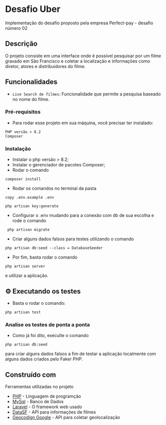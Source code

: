 # Desafio Uber

Implementação do desafio proposto pela empresa Perfect-pay - desafio número 02

## Descrição

O projeto consiste em uma interface onde é possível pesquisar por um filme gravado em São Francisco e coletar a localização  e informações como diretor, atores e distribuidores do filme. 

## Funcionalidades 

- `Live Search de filmes`: Funcionalidade que permite a pesquisa baseado no nome do filme. 


### Pré-requisitos
- Para rodar esse projeto em sua máquina, você precisar ter instalado:

```
PHP versão > 8.2
Composer
```

###  Instalação

- Instalar o php versão > 8.2;
- Instalar o gerenciador de pacotes Composer;
- Rodar o comando 

``` 
composer install
```

- Rodar os comandos no terminal da  pasta 

``` 
copy .env.example .env
```

``` 
php artisan key:generate
``` 

- Configurar o .env mudando para a conexão com db de sua escolha e rode o comando

``` 
 php artisan migrate
``` 

- Criar alguns dados falsos para testes utilizando o comando 

``` 
php artisan db:seed --class = DatabaseSeeder
``` 

- Por fim, basta rodar o comando 

``` 
php artisan server
``` 

e utilizar a aplicação.

## 


## ⚙️ Executando os testes

- Basta o rodar o comando:

``` 
php artisan test
``` 
  

###  Analise os testes de ponta a ponta

- Como já foi dito, execulte o comando 

``` 
php artisan db:seed
``` 
para criar alguns dados falsos a fim de testar a aplicação localmente com alguns dados criados pelo Faker PHP. 

##  Construído com

Ferramentas utilizadas no projeto

* [PHP](https://www.php.net/) - Linguagem de programção 
* [MySql](https://www.mysql.com/) - Banco de Dados  
* [Laravel](https://laravel.com/) - O framework web usado
* [DataSF](https://data.sfgov.org/Culture-and-Recreation/Film-Locations-in-San-Francisco/yitu-d5am/about_data) - API para informações de filmes
* [Geocodign Google](https://developers.google.com/maps/documentation/geocoding/start?hl=pt-br) - API para coletar geolocalização



